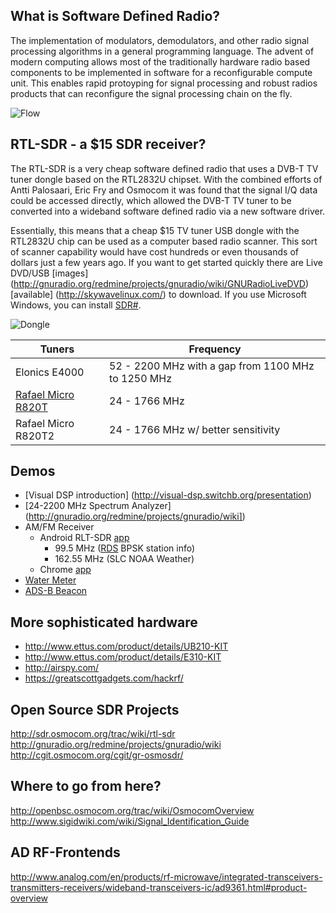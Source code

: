 ## What is Software Defined Radio?

The implementation of modulators, demodulators, and other radio signal processing algorithms in a general programming language. The advent of modern computing allows most of the traditionally hardware radio based components to be implemented in software for a reconfigurable compute unit. This enables rapid protoyping for   signal processing and robust radios products that can reconfigure the signal processing chain on the fly.

![Flow](https://cdn.rawgit.com/wfrisby/sdr-info/master/imgs/SDR_et_WF.svg)

## RTL-SDR - a $15 SDR receiver?

The RTL-SDR is a very cheap software defined radio that uses a DVB-T TV tuner dongle based on the RTL2832U chipset. With the combined efforts of Antti Palosaari, Eric Fry and Osmocom it was found that the signal I/Q data could be accessed directly, which allowed the DVB-T TV tuner to be converted into a wideband software defined radio via a new software driver.

Essentially, this means that a cheap $15 TV tuner USB dongle with the RTL2832U chip can be used as a computer based radio scanner. This sort of scanner capability would have cost hundreds or even thousands of dollars just a few years ago. If you want to get started quickly there are Live DVD/USB [images] (http://gnuradio.org/redmine/projects/gnuradio/wiki/GNURadioLiveDVD) [available]
(http://skywavelinux.com/) to download. If you use Microsoft Windows, you can install [SDR#](http://sdrsharp.com/#sdrsharp). 

![Dongle](https://cdn.rawgit.com/wfrisby/sdr-info/master/imgs/ezcap_top.jpg)

| Tuners | Frequency |
| ------ | --------- |
| Elonics E4000 | 52 - 2200 MHz with a gap from 1100 MHz to 1250 MHz |
| [Rafael Micro R820T](http://www.amazon.com/RTL2832U-Low-Cost-Software-Compatible-Packages/dp/B00SXZDUAQ/) | 24 - 1766 MHz |
| Rafael Micro R820T2 | 24 - 1766 MHz w/ better sensitivity |

## Demos
* [Visual DSP introduction] (http://visual-dsp.switchb.org/presentation)
* [24-2200 MHz Spectrum Analyzer] (http://gnuradio.org/redmine/projects/gnuradio/wiki])
* AM/FM Receiver
    * Android RLT-SDR [app](https://play.google.com/store/apps/details?id=marto.androsdr2)
       * 99.5 MHz ([RDS](https://en.wikipedia.org/wiki/Radio_Data_System) BPSK station info)
       * 162.55 MHz (SLC NOAA Weather)
    * Chrome [app](https://github.com/google/radioreceiver)
* [Water Meter](http://bemasher.github.io/rtlamr/)
* [ADS-B Beacon](https://github.com/MalcolmRobb/dump1090)

## More sophisticated hardware
* http://www.ettus.com/product/details/UB210-KIT
* http://www.ettus.com/product/details/E310-KIT
* http://airspy.com/
* https://greatscottgadgets.com/hackrf/

## Open Source SDR Projects
http://sdr.osmocom.org/trac/wiki/rtl-sdr
http://gnuradio.org/redmine/projects/gnuradio/wiki
http://cgit.osmocom.org/cgit/gr-osmosdr/

## Where to go from here?
http://openbsc.osmocom.org/trac/wiki/OsmocomOverview
http://www.sigidwiki.com/wiki/Signal_Identification_Guide

## AD RF-Frontends
http://www.analog.com/en/products/rf-microwave/integrated-transceivers-transmitters-receivers/wideband-transceivers-ic/ad9361.html#product-overview
